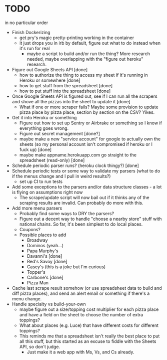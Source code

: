 TODO
====

in no particular order 

* Finish Dockerizing
  * get pry's magic pretty-printing working in the container
  * it just drops you in irb by default, figure out what to do instead when it's run for real
    * maybe a script to build and/or run the thing?  More research needed, maybe overlapping with the "figure out heroku" research.
* Figure out Google Sheets API [done]
  * how to authorize the thing to access my sheet if it's running in Heroku or somewhere [done]
  * how to get stuff from the spreadsheet [done]
  * how to put stuff into the spreadsheet [done]
* Once Google Sheets API is figured out, see if I can run all the scrapers and shove all the pizzas into the sheet to update it [done]
  * What if one or more scraper fails?  Maybe some provision to update pizza place by pizza place, section by section on the CSV? Yikes.
* Get it into Heroku or something
  * Figure out how to set up Sentry or Airbrake or something so I know if everything goes wrong.
  * Figure out secret management [done?]
  * maybe make a new "service account" for google to actually own the sheets (so my personal account isn't compromised if heroku or I fuck up) [done]
  * maybe make appname.herokuapp.com go straight to the spreadsheet (read-only) [done]
* Schedule periodic parser runs? (heroku clock thingy?) [done]
* Schedule periodic tests or some way to validate my parsers (what to do if the menus change and I pull in weird results?)
  * set up CI to run tests
* Add some exceptions to the parsers and/or data structure classes - a lot is flying on assumptions right now
  * The scrape/update script will now bail out if it thinks any of the scraping results are invalid.  Can probably do more with this.
* Add more menu parsers
  * Probably find some ways to DRY the parsers?
  * Figure out a decent way to handle "choose a nearby store" stuff with national chains.  So far, it's been simplest to do local places.
  * Coupons?
  * Possible places to add
    * Broadway
    * Dominos (yeah...)
    * Papa Murphy's
    * Davanni's [done]
    * Red's Savoy [done]
    * Casey's (this is a joke but I'm curious)
    * Topper's
    * Carbone's [done]
    * Pizza Man
* Cache last scrape result somehow (or use spreadsheet data to build and diff pizza places), and send an alert email or something if there's a menu change.
* Handle specialty vs build-your-own
  * maybe figure out a size/topping cost multiplier for each pizza place and have a field on the sheet to choose the number of extra toppings?
  * What about places (e.g. Luce) that have different costs for different toppings?
  * This reminds me that a spreadsheet isn't really the best place to put all this stuff, but this started as an excuse to fiddle with the Sheets API, so don't judge.
    * Just make it a web app with Ms, Vs, and Cs already.
